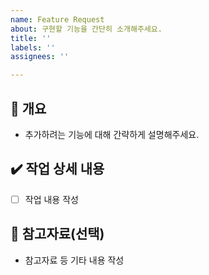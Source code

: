 ```yaml
---
name: Feature Request
about: 구현할 기능을 간단히 소개해주세요.
title: ''
labels: ''
assignees: ''

---
```


## 📝 개요
- 추가하려는 기능에 대해 간략하게 설명해주세요.

## ✔️ 작업 상세 내용
- [ ] 작업 내용 작성

## 🔗 참고자료(선택)
- 참고자료 등 기타 내용 작성
